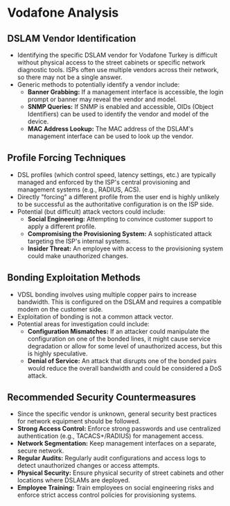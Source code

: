 # Vodafone Analysis

## DSLAM Vendor Identification

*   Identifying the specific DSLAM vendor for Vodafone Turkey is difficult without physical access to the street cabinets or specific network diagnostic tools. ISPs often use multiple vendors across their network, so there may not be a single answer.
*   Generic methods to potentially identify a vendor include:
    *   **Banner Grabbing:** If a management interface is accessible, the login prompt or banner may reveal the vendor and model.
    *   **SNMP Queries:** If SNMP is enabled and accessible, OIDs (Object Identifiers) can be used to identify the vendor and model of the device.
    *   **MAC Address Lookup:** The MAC address of the DSLAM's management interface can be used to look up the vendor.

## Profile Forcing Techniques

*   DSL profiles (which control speed, latency settings, etc.) are typically managed and enforced by the ISP's central provisioning and management systems (e.g., RADIUS, ACS).
*   Directly "forcing" a different profile from the user end is highly unlikely to be successful as the authoritative configuration is on the ISP side.
*   Potential (but difficult) attack vectors could include:
    *   **Social Engineering:** Attempting to convince customer support to apply a different profile.
    *   **Compromising the Provisioning System:** A sophisticated attack targeting the ISP's internal systems.
    *   **Insider Threat:** An employee with access to the provisioning system could make unauthorized changes.

## Bonding Exploitation Methods

*   VDSL bonding involves using multiple copper pairs to increase bandwidth. This is configured on the DSLAM and requires a compatible modem on the customer side.
*   Exploitation of bonding is not a common attack vector.
*   Potential areas for investigation could include:
    *   **Configuration Mismatches:** If an attacker could manipulate the configuration on one of the bonded lines, it might cause service degradation or allow for some level of unauthorized access, but this is highly speculative.
    *   **Denial of Service:** An attack that disrupts one of the bonded pairs would reduce the overall bandwidth and could be considered a DoS attack.

## Recommended Security Countermeasures

*   Since the specific vendor is unknown, general security best practices for network equipment should be followed.
*   **Strong Access Control:** Enforce strong passwords and use centralized authentication (e.g., TACACS+/RADIUS) for management access.
*   **Network Segmentation:** Keep management interfaces on a separate, secure network.
*   **Regular Audits:** Regularly audit configurations and access logs to detect unauthorized changes or access attempts.
*   **Physical Security:** Ensure physical security of street cabinets and other locations where DSLAMs are deployed.
*   **Employee Training:** Train employees on social engineering risks and enforce strict access control policies for provisioning systems.